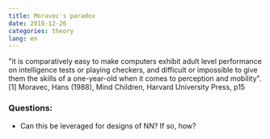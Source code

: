```yaml
---
title: Moravec's paradox
date: 2018-12-26
categories: theory
lang: en
---
```


 "it is comparatively easy to make computers exhibit adult level performance on intelligence tests or playing checkers, and difficult or impossible to give them the skills of a one-year-old when it comes to perception and mobility".[1]
Moravec, Hans (1988), Mind Children, Harvard University Press, p15



### Questions:
* Can this be leveraged for designs of NN? If so, how?